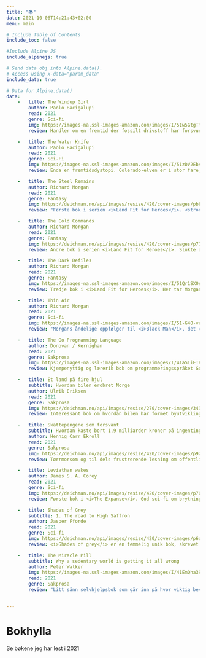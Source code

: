 ```yaml
---
title: "📚"
date: 2021-10-06T14:21:43+02:00
menu: main

# Include Table of Contents
include_toc: false

#Include Alpine JS
include_alpinejs: true

# Send data obj into Alpine.data().
# Access using x-data="param_data"
include_data: true

# Data for Alpine.data()
data: 
    -   title: The Windup Girl
        author: Paolo Bacigalupi
        read: 2021
        genre: Sci-fi
        img: https://images-na.ssl-images-amazon.com/images/I/51w5GtgTm5L._SX331_BO1,204,203,200_.jpg
        review: Handler om en fremtid der fossilt drivstoff har forsvunnet. I takt med overgangen til mer muskelbasert kraft, har makten til de store kaloriselskapene (bønner, korn, mais osv.) tiltatt. Disse har reist seg i skyggen av det enorme biologiske tapet som verdens tidligere energibruk påførte kloden, derfor er også biologisk krigføring over kunstige kornsorter og dyrearter blitt vanlig. Kjempespennende og annerledes fremtidsvisjon.

    -   title: The Water Knife
        author: Paolo Bacigalupi
        read: 2021
        genre: Sci-Fi
        img: https://images-na.ssl-images-amazon.com/images/I/51zDV2EbV6L._SY291_BO1,204,203,200_QL40_FMwebp_.jpg
        review: Enda en fremtidsdystopi. Colerado-elven er i stor fare, og vannet rasjoneres ut til statene rundt den. Ressursknappheten har svekket det føderale USA, og gjort at hver delstat må kjempe for hver dråpe. Hovedpersonen Angel er en <i>water knife</i>, en slags torpedo/leiemorder som kjemper for vannrettighetene til Nevada. Ganske spennende. Gode skildringer av en ørkenverden med støv, hete og sandstormer.

    -   title: The Steel Remains
        author: Richard Morgan
        read: 2021
        genre: Fantasy
        img: https://deichman.no/api/images/resize/420/cover-images/pb829dcb52eb62948a7a1bd549396b18e.jpg
        review: "Første bok i serien <i>Land Fit for Heroes</i>. <strong>Vanvittig</strong> tøff fantasy. Rå og brutal, ikke ett eneste kjedelig kapittel. I Steel Remains møter vi alle figurene i bokserien: Ringil Eskiath, Egar Dragebane og Archeth Indamaninarmal. Denne kan jeg virkelig anbefale på det varmeste!"

    -   title: The Cold Commands
        author: Richard Morgan
        read: 2021
        genre: Fantasy
        img: https://deichman.no/api/images/resize/420/cover-images/p77e46624c95534c0c0a086051db1de6c.jpg
        review: Andre bok i serien <i>Land Fit for Heroes</i>. Slukte denne i løpet av et par dager. På samme måte som at bøkene i <i>Altered Carbon</i> skifter litt genre, dreier historien seg her litt i retning krim og palass-intriger i hovedstaden til Yelteth-imperiet (orientalsk inspirert). Vi blir også bedre kjent med de mytiske Aldrain Marshes, en slags skygge-dimensjon, og med guddommene i den lokale mytologien.

    -   title: The Dark Defiles
        author: Richard Morgan
        read: 2021
        genre: Fantasy
        img: https://images-na.ssl-images-amazon.com/images/I/51Qr1SX0sgL._SY291_BO1,204,203,200_QL40_FMwebp_.jpg
        review: Tredje bok i <i>Land Fit for Heroes</i>. Her tar Morgan oss over i en historie mer inspirert av oppdagelsesreiser, Skatteøya og sjørøveri. Et sinnsykt god avslutning på en sinnsykt god serie. Avslutningen på fortellingen er både elegant og tankevekkende, samtidig som den dulter fantasy-sjangeren litt i siden med et glimt i øyet. Anbefaler hele serien uforbeholdent om du liker fantasy og/eller hardkokte fortellinger. 

    -   title: Thin Air
        author: Richard Morgan
        read: 2021
        genre: Sci-fi
        img: https://images-na.ssl-images-amazon.com/images/I/51-G40-veUL._SY291_BO1,204,203,200_QL40_FMwebp_.jpg
        review: "Morgans åndelige oppfølger til <i>Black Man</i>, det vil si at den spiller i samme universet. Denne finner imidlertid sted på Mars, ikke jorda. I <i>Black Man</i> ble det kun referert til Mars, som er et nytt grenseland for menneskeheten og kjennetegnet av lav livskvalitet. Kommunikasjon med jorda har en halvtimes forsinkelse, og transport mellom de to verdenene er tilnærmet umulig for vanlige mennesker grunnet de enorme kostnadene. Helten Hakan Veil er en typisk Morgan-helt. Fåmælt og usannsynlig hardbarka. Jeg likte denne veldig godt. Stilige skildringer av en ny verden på Mars som har havarert allerede før den kom ordentlig i gang."

    -   title: The Go Programming Language
        author: Donovan / Kernighan
        read: 2021
        genre: Sakprosa
        img: https://images-na.ssl-images-amazon.com/images/I/41aSIiETPPL._SX218_BO1,204,203,200_QL40_FMwebp_.jpg
        review: Kjempenyttig og lærerik bok om programmeringsspråket Go. Ikke bare fordi man lærer Go, men fordi forfatterne også lærer bort mye smart om programmering generelt.

    -   title: Et land på fire hjul
        subtitle: Hvordan bilen erobret Norge
        author: Ulrik Eriksen
        read: 2021
        genre: Sakprosa
        img: https://deichman.no/api/images/resize/270/cover-images/343609af-8a8d-47e6-baa3-5900624c66e8.jpg
        review: Interessant bok om hvordan bilen har formet byutviklingen fra den spede begynnelsen og frem til i dag. Forfatteren går veldig grundig til verks. Boka er i min gate, da jeg nok har samme utgangspunkt som forfatteren når det kommer til byutvikling – helst færre biler!

    -   title: Skattepengene som forsvant
        subtitle: Hvordan kaste bort 1,9 milliarder kroner på ingenting - og andre kostbare historier om offentlig sektor i verdens rikeste land
        author: Hennig Carr Ekroll
        read: 2021
        genre: Sakprosa
        img: https://deichman.no/api/images/resize/420/cover-images/p925062420102.jpg
        review: Tørrmorsom og til dels frustrerende lesning om offentlige prosjekter som havarerer. Mange gode historier her – alt fra dyre, formålsløse IT-prosjekter til den berømte Stortings-garasjen. Litt repetetiv.

    -   title: Leviathan wakes
        author: James S. A. Corey
        read: 2021
        genre: Sci-fi  
        img: https://deichman.no/api/images/resize/420/cover-images/p706429cbca91c0ca2fe9eaa42ff4b1f6.jpg
        review: Første bok i <i>The Expanse</i>. God sci-fi om brytningpunktet der menneskene har befolket store deler av eget solsystem, men ennå ikke har klart å reise til andre stjerner. Dette er en av de beste i serien. Lettlest sidevender.

    -   title: Shades of Grey
        subtitle: 1. The road to High Saffron
        author: Jasper Fforde
        read: 2021
        genre: Sci-fi
        img: https://deichman.no/api/images/resize/420/cover-images/p6dff1b8cb9ae53592fc9bea1cbaf555f.jpg
        review: <i>Shades of grey</i> er en temmelig unik bok, skrevet i en vanvittig smart, tørrvittig britisk stil. Humoren gjennomsyrer hver eneste side, alt fra hele den absurde parodien på en dystopisk fremtid etter apokalypsen, eller «The Something That Happened», til dialogene mellom de tegneserieaktige og svært sjarmerende figurene. Hovedpersonen er spesielt vellykket, og jeg mistenker at forfatteren har lagt sin egen sjel inn i ham. Veldig, veldig artig bok. Den har to oppfølgere som jeg har veldig lyst til å lese. Anbefales varmt.

    -   title: The Miracle Pill
        subtitle: Why a sedentary world is getting it all wrong
        author: Peter Walker
        img: https://images-na.ssl-images-amazon.com/images/I/41EmQha39fL._SY291_BO1,204,203,200_QL40_FMwebp_.jpg
        read: 2021
        genre: Sakprosa
        review: "Litt sånn selvhjelpsbok som går inn på hvor viktig bevegelse egentlig er for mennesker, og hvordan vårt moderne samfunn gjør det svært vanskelig for oss å holde oss i bevegelse. Mange gode fakta og mye informasjon som var nytt for meg. Beste tanken i boka: vi finner rester fra mennesker som levde for over 300 000 år siden (muligens). Jordbrukssamfunnet utviklet seg for bare 10 000 år siden. Fysisk er vi ikke skapt for å sitte i ro. Ellers er boken litt tørr og skaper ikke virkelig engasjement. Forfatteren har en irriterende tendens til å relatere alt til seg selv. \"While writing this book, I\""
    

---
```


<!-- CSS-styling for bokhylla -->
<style>
.active_overlay {
  position: fixed;
  display: flex;
  justify-items:center;
  align-items:center;
  width: 100%;
  height: 100%;
  top: 0;
  left: 0;
  right: 0;
  bottom: 0;
  background-color: rgba(0,0,0,0.5);
  z-index: 2;
  cursor: pointer;
  transition: 0.3s;
}

.card {
    float: left;
    display: flex;
    align-items: center;
    justify-items: center;
    width: 300px;
    height: 200px;
    margin: 20px 40px 20px 0px;
    padding: 10px;
    background-color: rgb(230,230,255);
    box-shadow: 0 4px 8px 0 rgba(0,0,0,0.2);
    transition: 0.3s;
}

.card:hover {
  box-shadow: 0 10px 20px 0 rgba(0,0,0,0.4);
}

.card img {
    float:left;
    align: center;
    height: 150px;
    margin-left: 10px;
}

.card .text-box p {
    font-size: 80%;
    font-style: italic;
}

.selected_card {
    display: flex;
    justify-items: center;
    max-width: 720px;
    max-height: 90%;
    margin: auto;
    overflow-y:auto;
    padding: 30px;
    background-color: rgb(246,204,255);
    box-shadow: 0 4px 8px 0 rgba(0,0,0,0.2);
    transition: 0.3s;
}

.selected_card .label {
    float:right;
    color: darkblue;
    font-weight:bold;
    border-bottom: 2px dotted darkblue;
}

.selected_card img {
    align-self: center;
    height: 300px;
    margin-left: 10px;
}

.selected_card h3 {
    font-size: 150%;
    margin-bottom:10px;
}

.text-box {
    float:right;
    padding: 20px;
}

.review {
    padding-top: 0px;
    border-top: 2px dotted darkblue;
}

@media only screen and (max-width: 700px) {
  .selected_card {
    display: block;
    max-width: 80%;
  }
  .selected_card img {
      height: 200px;
  }
  .text-box {
    padding: 10px;
  }
  .card {
      width: 300px;
      max-width: 90%;
  }
}
</style>

# Bokhylla

Se bøkene jeg har lest i 2021

<div x-data="param_data">
    <template x-for="bok in data">
        <div :class="overlay"
        x-data="{selected:false, stil: 'card', overlay:''}" 
        :class="stil"
        @click="selected=!selected; 
                if (selected) {
                    overlay='active_overlay';
                    stil='selected_card';
                } else {
                    overlay='';
                    stil='card';
                }
        ">
        <div :class="stil">
            <img :src="bok.img">
            <div class="text-box">
                <div x-text="bok.genre" class="label" x-show="selected" x-transition></div>
                <h3 x-text="bok.title"></h3>
                <i x-text="bok.subtitle" x-show="selected" x-transition></i>
                <p x-text="bok.author"></p>
                <div class="review" x-show="selected" x-transition:enter.delay.200ms>
                <h4>Hva jeg synes</h4>
                <p x-html="bok.review" ></p>
            </div>
        </div>
        </div>
    </template>
</div>

<div style="clear:both;"></div>


